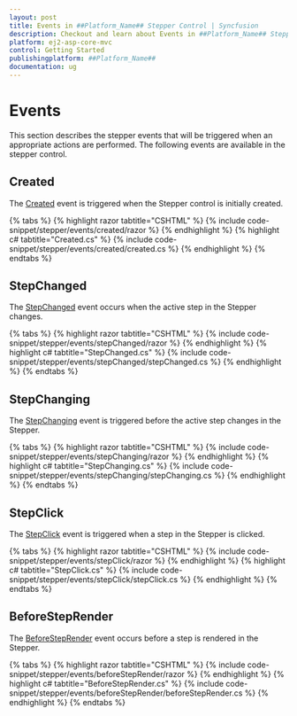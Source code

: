 ```yaml
---
layout: post
title: Events in ##Platform_Name## Stepper Control | Syncfusion
description: Checkout and learn about Events in ##Platform_Name## Stepper control of Syncfusion Essential JS 2 and more details.
platform: ej2-asp-core-mvc
control: Getting Started
publishingplatform: ##Platform_Name##
documentation: ug
---
```


# Events

This section describes the stepper events that will be triggered when an appropriate actions are performed. The following events are available in the stepper control.

## Created

The [Created](https://help.syncfusion.com/cr/aspnetmvc-js2/Syncfusion.EJ2.Navigations.Stepper.html#Syncfusion_EJ2_Navigations_Stepper_Created) event is triggered when the Stepper control is initially created.

{% tabs %}
{% highlight razor tabtitle="CSHTML" %}
{% include code-snippet/stepper/events/created/razor %}
{% endhighlight %}
{% highlight c# tabtitle="Created.cs" %}
{% include code-snippet/stepper/events/created/created.cs %}
{% endhighlight %}
{% endtabs %}

## StepChanged

The [StepChanged](https://help.syncfusion.com/cr/aspnetmvc-js2/Syncfusion.EJ2.Navigations.Stepper.html#Syncfusion_EJ2_Navigations_Stepper_StepChanged) event occurs when the active step in the Stepper changes.

{% tabs %}
{% highlight razor tabtitle="CSHTML" %}
{% include code-snippet/stepper/events/stepChanged/razor %}
{% endhighlight %}
{% highlight c# tabtitle="StepChanged.cs" %}
{% include code-snippet/stepper/events/stepChanged/stepChanged.cs %}
{% endhighlight %}
{% endtabs %}

## StepChanging

The [StepChanging](https://help.syncfusion.com/cr/aspnetmvc-js2/Syncfusion.EJ2.Navigations.Stepper.html#Syncfusion_EJ2_Navigations_Stepper_StepChanging) event is triggered before the active step changes in the Stepper.

{% tabs %}
{% highlight razor tabtitle="CSHTML" %}
{% include code-snippet/stepper/events/stepChanging/razor %}
{% endhighlight %}
{% highlight c# tabtitle="StepChanging.cs" %}
{% include code-snippet/stepper/events/stepChanging/stepChanging.cs %}
{% endhighlight %}
{% endtabs %}

## StepClick

The [StepClick](https://help.syncfusion.com/cr/aspnetmvc-js2/Syncfusion.EJ2.Navigations.Stepper.html#Syncfusion_EJ2_Navigations_Stepper_StepClick) event is triggered when a step in the Stepper is clicked.

{% tabs %}
{% highlight razor tabtitle="CSHTML" %}
{% include code-snippet/stepper/events/stepClick/razor %}
{% endhighlight %}
{% highlight c# tabtitle="StepClick.cs" %}
{% include code-snippet/stepper/events/stepClick/stepClick.cs %}
{% endhighlight %}
{% endtabs %}

## BeforeStepRender

The [BeforeStepRender](https://help.syncfusion.com/cr/aspnetmvc-js2/Syncfusion.EJ2.Navigations.Stepper.html#Syncfusion_EJ2_Navigations_Stepper_BeforeStepRender) event occurs before a step is rendered in the Stepper.

{% tabs %}
{% highlight razor tabtitle="CSHTML" %}
{% include code-snippet/stepper/events/beforeStepRender/razor %}
{% endhighlight %}
{% highlight c# tabtitle="BeforeStepRender.cs" %}
{% include code-snippet/stepper/events/beforeStepRender/beforeStepRender.cs %}
{% endhighlight %}
{% endtabs %}